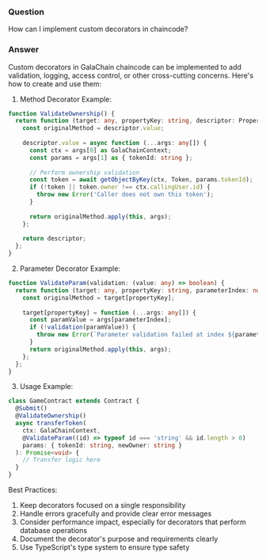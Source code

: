 ### Question


How can I implement custom decorators in chaincode?


### Answer


Custom decorators in GalaChain chaincode can be implemented to add validation, logging, access control, or other cross-cutting concerns. Here's how to create and use them:

1. Method Decorator Example:
```typescript
function ValidateOwnership() {
  return function (target: any, propertyKey: string, descriptor: PropertyDescriptor) {
    const originalMethod = descriptor.value;
    
    descriptor.value = async function (...args: any[]) {
      const ctx = args[0] as GalaChainContext;
      const params = args[1] as { tokenId: string };
      
      // Perform ownership validation
      const token = await getObjectByKey(ctx, Token, params.tokenId);
      if (!token || token.owner !== ctx.callingUser.id) {
        throw new Error('Caller does not own this token');
      }
      
      return originalMethod.apply(this, args);
    };
    
    return descriptor;
  };
}
```

2. Parameter Decorator Example:
```typescript
function ValidateParam(validation: (value: any) => boolean) {
  return function (target: any, propertyKey: string, parameterIndex: number) {
    const originalMethod = target[propertyKey];
    
    target[propertyKey] = function (...args: any[]) {
      const paramValue = args[parameterIndex];
      if (!validation(paramValue)) {
        throw new Error(`Parameter validation failed at index ${parameterIndex}`);
      }
      return originalMethod.apply(this, args);
    };
  };
}
```

3. Usage Example:
```typescript
class GameContract extends Contract {
  @Submit()
  @ValidateOwnership()
  async transferToken(
    ctx: GalaChainContext,
    @ValidateParam((id) => typeof id === 'string' && id.length > 0)
    params: { tokenId: string, newOwner: string }
  ): Promise<void> {
    // Transfer logic here
  }
}
```

Best Practices:
1. Keep decorators focused on a single responsibility
2. Handle errors gracefully and provide clear error messages
3. Consider performance impact, especially for decorators that perform database operations
4. Document the decorator's purpose and requirements clearly
5. Use TypeScript's type system to ensure type safety